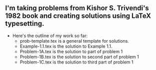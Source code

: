 ## I'm taking problems from Kishor S. Trivendi's 1982 book and creating solutions using LaTeX typesetting. 

* Here's the outline of my work so far:
  * prob-template.tex is a general template for solutions.
  * Example-1.1.tex is the solution to Example 1.1.
  * Problem-1A.tex is the solution to part of problem 1
  * Problem-1B.tex is the solution to second part of problem 1
  * Problem-1C.tex is the solution to third part of problem 1
